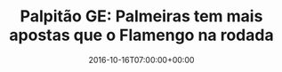 ---
layout: post
title: "Palpitão GE: Palmeiras tem mais apostas que o Flamengo na rodada"
date: 2016-10-16T07:00:00+00:00
external_link: "http://globoesporte.globo.com/futebol/brasileirao-serie-a/noticia/2016/10/palpitao-ge-palmeiras-tem-mais-apostas-que-o-flamengo-na-rodada.html"
categories: news globo.com
---